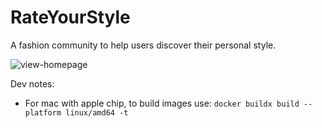 # RateYourStyle

A fashion community to help users discover their personal style.

![view-homepage](/screenshares/1-homepage.gif)


Dev notes:

- For mac with apple chip, to build images use:
  `docker buildx build --platform linux/amd64 -t `
